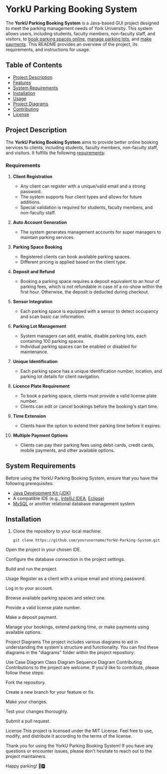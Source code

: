 # YorkU Parking Booking System

The **YorkU Parking Booking System** is a Java-based GUI project designed to meet the parking management needs of York University. This system allows users, including students, faculty members, non-faculty staff, and visitors, to [book parking spaces online](#usage), [manage parking lots](#usage), and [make payments](#usage). This README provides an overview of the project, its requirements, and instructions for usage.

## Table of Contents
- [Project Description](#project-description)
- [Features](#features)
- [System Requirements](#system-requirements)
- [Installation](#installation)
- [Usage](#usage)
- [Project Diagrams](#project-diagrams)
- [Contributing](#contributing)
- [License](#license)

## Project Description

The **YorkU Parking Booking System** aims to provide better online booking services to clients, including students, faculty members, non-faculty staff, and visitors. It fulfills the following [requirements](#requirements):

### Requirements
1. **Client Registration**
   - Any client can register with a unique/valid email and a strong password.
   - The system supports four client types and allows for future additions.
   - Special validation is required for students, faculty members, and non-faculty staff.

2. **Auto Account Generation**
   - The system generates management accounts for super managers to maintain parking services.

3. **Parking Space Booking**
   - Registered clients can book available parking spaces.
   - Different pricing is applied based on the client type.

4. **Deposit and Refund**
   - Booking a parking space requires a deposit equivalent to an hour of parking fees, which is not refundable in case of a no-show within the first hour. Otherwise, the deposit is deducted during checkout.

5. **Sensor Integration**
   - Each parking space is equipped with a sensor to detect occupancy and scan basic car information.

6. **Parking Lot Management**
   - System managers can add, enable, disable parking lots, each containing 100 parking spaces.
   - Individual parking spaces can be enabled or disabled for maintenance.

7. **Unique Identification**
   - Each parking space has a unique identification number, location, and parking lot details for client navigation.

8. **Licence Plate Requirement**
   - To book a parking space, clients must provide a valid license plate number.
   - Clients can edit or cancel bookings before the booking's start time.

9. **Time Extension**
   - Clients have the option to extend their parking time before it expires.

10. **Multiple Payment Options**
    - Clients can pay their parking fees using debit cards, credit cards, mobile payments, and other available options.

## System Requirements

Before using the YorkU Parking Booking System, ensure that you have the following prerequisites:

- [Java Development Kit (JDK)](#system-requirements)
- A compatible IDE (e.g., [IntelliJ IDEA](#system-requirements), [Eclipse](#system-requirements))
- [MySQL](#system-requirements) or another relational database management system

## Installation

1. Clone the repository to your local machine:

   ```shell
   git clone https://github.com/yourusername/YorkU-Parking-System.git
Open the project in your chosen IDE.

Configure the database connection in the project settings.

Build and run the project.

Usage
Register as a client with a unique email and strong password.

Log in to your account.

Browse available parking spaces and select one.

Provide a valid license plate number.

Make a deposit payment.

Manage your bookings, extend parking time, or make payments using available options.

Project Diagrams
The project includes various diagrams to aid in understanding the system's structure and functionality. You can find these diagrams in the "diagrams" folder within the project repository:

Use Case Diagram
Class Diagram
Sequence Diagram
Contributing
Contributions to the project are welcome. If you'd like to contribute, please follow these steps:

Fork the repository.

Create a new branch for your feature or fix.

Make your changes.

Test your changes thoroughly.

Submit a pull request.

License
This project is licensed under the MIT License. Feel free to use, modify, and distribute it according to the terms of the license.

Thank you for using the YorkU Parking Booking System! If you have any questions or encounter issues, please don't hesitate to reach out to the project maintainers.

Happy parking! 🚗🅿️




